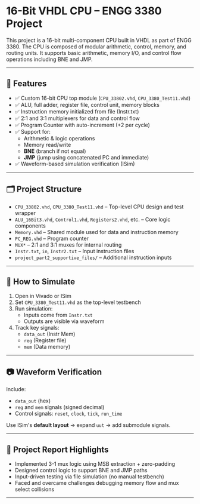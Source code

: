 # 16-Bit VHDL CPU – ENGG 3380 Project

This project is a 16-bit multi-component CPU built in VHDL as part of ENGG 3380. The CPU is composed of modular arithmetic, control, memory, and routing units. It supports basic arithmetic, memory I/O, and control flow operations including BNE and JMP.

---

## 🧠 Features

- ✅ Custom 16-bit CPU top module (`CPU_33802.vhd`, `CPU_3380_Test11.vhd`)
- ✅ ALU, full adder, register file, control unit, memory blocks
- ✅ Instruction memory initialized from file (Instr.txt)
- ✅ 2:1 and 3:1 multiplexers for data and control flow
- ✅ Program Counter with auto-increment (+2 per cycle)
- ✅ Support for:
  - Arithmetic & logic operations
  - Memory read/write
  - **BNE** (branch if not equal)
  - **JMP** (jump using concatenated PC and immediate)
- ✅ Waveform-based simulation verification (ISim)

---

## 🗂️ Project Structure

- `CPU_33802.vhd`, `CPU_3380_Test11.vhd` – Top-level CPU design and test wrapper
- `ALU_16Bit3.vhd`, `Control1.vhd`, `Registers2.vhd`, etc. – Core logic components
- `Memory.vhd` – Shared module used for data and instruction memory
- `PC_REG.vhd` – Program counter
- `MUX*` – 2:1 and 3:1 muxes for internal routing
- `Instr.txt`, `in`, `Instr2.txt` – Input instruction files
- `project_part2_supportive_files/` – Additional instruction inputs

---

## 🚀 How to Simulate

1. Open in Vivado or ISim
2. Set `CPU_3380_Test11.vhd` as the top-level testbench
3. Run simulation:
   - Inputs come from `Instr.txt`
   - Outputs are visible via waveform
4. Track key signals:
   - `data_out` (Instr Mem)
   - `reg` (Register file)
   - `mem` (Data memory)

---

## 📷 Waveform Verification

Include:
- `data_out` (hex)
- `reg` and `mem` signals (signed decimal)
- Control signals: `reset`, `clock`, `tick`, `run_time`

Use ISim's **default layout** → expand `uut` → add submodule signals.

---

## 📘 Project Report Highlights

- Implemented 3-1 mux logic using MSB extraction + zero-padding
- Designed control logic to support BNE and JMP paths
- Input-driven testing via file simulation (no manual testbench)
- Faced and overcame challenges debugging memory flow and mux select collisions

---


